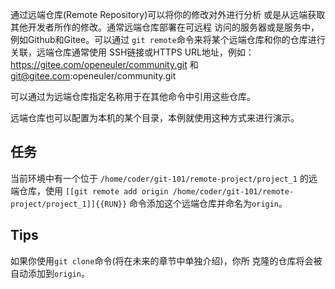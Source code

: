 通过远端仓库(Remote Repository)可以将你的修改对外进行分析
或是从远端获取其他开发者所作的修改。通常远端仓库部署在可远程
访问的服务器或是服务中，例如Github和Gitee。可以通过
`git remote`命令来将某个远端仓库和你的仓库进行关联，远端仓库通常使用
SSH链接或HTTPS URL地址，例如：
https://gitee.com/openeuler/community.git 和
git@gitee.com:openeuler/community.git

可以通过为远端仓库指定名称用于在其他命令中引用这些仓库。

远端仓库也可以配置为本机的某个目录，本例就使用这种方式来进行演示。

## 任务

当前环境中有一个位于 `/home/coder/git-101/remote-project/project_1` 的远端仓库，使用
`[[git remote add origin /home/coder/git-101/remote-project/project_1]]{{RUN}}`
命令添加这个远端仓库并命名为`origin`。

## Tips

如果你使用`git clone`命令(将在未来的章节中单独介绍)，你所
克隆的仓库将会被自动添加到`origin`。
